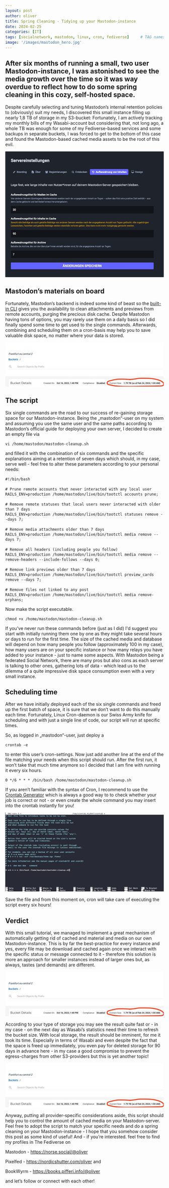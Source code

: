 ```yaml
---
layout: post
author: oliver
title: Spring Cleaning - Tidying up your Mastodon-instance
date: 2024-02-25
categories: [IT]
tags: [socialnetwork, mastodon, linux, cron, fediverse]     # TAG names should always be lowercase
image: '/images/mastodon_hero.jpg'
---
```


## After six months of running a small, two user Mastodon-instance, I was astonished to see the media growth over the time so it was way overdue to reflect how to do some spring cleaning in this cozy, self-hosted space.

Despite carefully selecting and tuning Mastodon’s internal retention policies to (obviously) suit my needs, I discovered this small instance filling up nearly 1,8 TB of storage in my S3-bucket: Fortunately, I am actively tracking my monthly bills  of my Wasabi-account but considering that, not long ago, a whole TB was enough for some of my Fediverse-based services and some backups in separate buckets, I was forced to get to the bottom of this case and found the Mastodon-based cached media assets to be the root of this evil.

![Mastodon’s retention policies](../images/mastodon_retention_settings.jpg)

## Mastodon’s materials on board

Fortunately, Mastodon’s backend is indeed some kind of beast so the [built-in CLI](https://docs.joinmastodon.org/admin/tootctl/) gives you the availability to clean attachments and previews from remote accounts, purging the precious disk cache.  Despite Mastodon having tons of options, you may rarely use them on a daily basis so I did finally spend some time to get used to the single commands. Afterwards, combining and scheduling them on a cron-basis may help you to save valuable disk space, no matter where your data is stored.

![Mastodon’s space utilization in its S3-bucket](../images/mastodon_s3_utilization_before.jpg)

## The script

Six single commands are the road to our success of re-gaining storage space for our Mastodon-instance. Being the „mastodon“-user on my system and assuming you use the same user and the same paths according to Mastodon’s official guide for deploying your own server, I decided to create an empty file via

```
vi /home/mastodon/mastodon-cleanup.sh
```

and filled it with the combination of six commands and the specific explanations aiming at a retention of seven days which should, in my case, serve well - feel free to alter these parameters according to your personal needs:

```
#!/bin/bash

# Prune remote accounts that never interacted with any local user
RAILS_ENV=production /home/mastodon/live/bin/tootctl accounts prune;

# Remove remote statuses that local users never interacted with older than 7 days
RAILS_ENV=production /home/mastodon/live/bin/tootctl statuses remove --days 7;

# Remove media attachments older than 7 days
RAILS_ENV=production /home/mastodon/live/bin/tootctl media remove --days 7;

# Remove all headers (including people you follow)
RAILS_ENV=production /home/mastodon/live/bin/tootctl media remove --remove-headers --include-follows --days 0;

# Remove link previews older than 7 days
RAILS_ENV=production /home/mastodon/live/bin/tootctl preview_cards remove --days 7;

# Remove files not linked to any post
RAILS_ENV=production /home/mastodon/live/bin/tootctl media remove-orphans;
```

Now make the script executable.

```
chmod +x /home/mastodon/mastodon-cleanup.sh
```

If you've never run these commands before (just as I did) I'd suggest you start with initially running them one by one as they might take several hours or days to run for the first time. The size of the cached media and database will depend on how many people you follow (approximately 100 in my case), how many users are on your specific instance or how many relays you have added to your instance - just to name some aspects. With Mastodon being a federated Social Network, there are many pros but also cons as each server is talking to other ones, gathering lots of data - which lead us to the dilemma of a quite impressive disk space consumption even with a very small instance.

## Scheduling time

After we have initially deployed each of the six single commands and freed up the first batch of space, it is sure that we don’t want to do this manually each time. Fortunately, Linux Cron-daemon is our Swiss Army knife for scheduling and with just a single line of code, our script will run at specific times.

So, as logged in „mastodon“-user, just deploy a

```
crontab -e
```

to enter this user’s cron-settings. Now just add another line at the end of the file matching your needs when this script should run. After the first run, it won’t take that much time anymore so I decided that I am fine with running it every six hours.

```
0 */6 * * * /bin/bash /home/mastodon/mastodon-cleanup.sh
```

If you aren’t familiar with the syntax of Cron, I recommend to use the [Crontab Generator](https://crontab-generator.org) which is always a good way to to check whether your job is correct or not - or even create the whole command you may insert into the crontab instantly for you!

![The crontab-settings](../images/mastodon_cleanup_crontab_settings.jpg)

Save the file and from this moment on, cron will take care of executing the script every six hours!

## Verdict

With this small tutorial, we managed to implement a great mechanism of automatically getting rid of cached and material and media on our own Mastodon-instance. This is by far the best-practice for every instance and yes, every file may be download and cached again once we interact with the specific status or message connected to it - therefore this solution is more an approach for smaller instances instead of larger ones but, as always, tastes (and demands) are different.

![Mastodon’s space utilization in its S3-bucket before](../images/mastodon_s3_utilization_before.jpg)

According to your type of storage you may see the result quite fast or - in my case - on the next day as Wasabi’s statistics need their time to refresh the bucket size. With local storage, the result should be imminent, for me it took its time. Especially in terms of Wasabi and even despite the fact that the space is freed up immediately, you even pay for deleted storage for 90 days in advance here - in my case a good compromise to prevent the egress-charges from other S3-providers but this is yet another topic!

![Mastodon’s space utilization in its S3-bucket afterwards](../images/mastodon_s3_utilization_before.jpg)

Anyway, putting all provider-specific considerations aside, this script should help you to control the amount of cached media on your Mastodon-server. Feel free to adopt the script to match your specific needs and do a spring cleaning on your Mastodon-instance - I hope that you somehow consider this post as some kind of useful! And - if you’re interested.  feel free to find my profiles in The Fediverse on

Mastodon - <https://norse.social/@oliver>

Pixelfed - <https://nordicshutter.com/oliver> and

BookWyrm - <https://books.pifferi.info/@oliver>

and let’s follow or connect with each other!